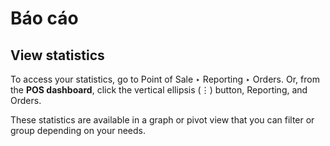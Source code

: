 # Báo cáo

## View statistics

To access your statistics, go to Point of Sale ‣ Reporting ‣ Orders. Or, from
the **POS dashboard**, click the vertical ellipsis (⋮) button, Reporting,
and Orders.

These statistics are available in a graph or pivot view that you can filter or group depending on
your needs.

